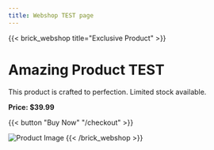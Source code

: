 ```yaml
---
title: Webshop TEST page 
---
```


{{< brick_webshop title="Exclusive Product" >}}
# Amazing Product TEST

This product is crafted to perfection. Limited stock available.

**Price: $39.99**

{{< button "Buy Now" "/checkout" >}}

![Product Image](/uploads/special_product.png)
{{< /brick_webshop >}}  <!-- Notice: No space after the opening braces -->
